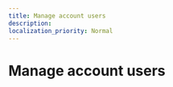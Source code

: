 ```yaml
---
title: Manage account users
description: 
localization_priority: Normal
---
```


# Manage account users